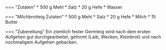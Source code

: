 === "Zutaten"
    * 500 g Mehl
    * Salz
    * 20 g Hefe
    * Wasser

=== "Milchbrotteig Zutaten"
    * 500 g Mehl
    * Salz
    * 20 g Hefe
    * Milch
    * 15 Butter

=== "Zubereitung"
    Ein ziemlich fester Germteig wird nach dem ersten Aufgehen gut durchgearbeitet, geformt (Laib, Wecken, Kleinbrot) und nach nochmaligem Aufgehen gebacken.

[^müller_walser]:
    {{ cite.müller_walser_mein_erstes_kochbuch }} 38.
